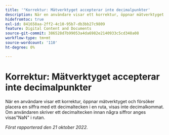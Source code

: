 ```yaml
---
title: '"Korrektur: Mätverktyget accepterar inte decimalpunkter'
description: När en användare visar ett korrektur, öppnar mätverktyget och försöker placera en siffra med ett decimaltecken i en ruta, visas inte decimalkommat. Om användaren skriver ett decimaltecken innan några siffror anges visas NaN i rutan.
hidefromtoc: true
exl-id: 841658aa-2ff2-4c10-95b7-db3bb27c9809
feature: Digital Content and Documents
source-git-commit: 386528d7b99053a4da6982e2140933c5cd348a08
workflow-type: tm+mt
source-wordcount: '110'
ht-degree: 0%

---
```


# Korrektur: Mätverktyget accepterar inte decimalpunkter

<!--Requested article.This article is on the WF and WFP TOC. -->

När en användare visar ett korrektur, öppnar mätverktyget och försöker placera en siffra med ett decimaltecken i en ruta, visas inte decimalkommat. Om användaren skriver ett decimaltecken innan några siffror anges visas&quot;NaN&quot; i rutan.

_Först rapporterad den 21 oktober 2022._
